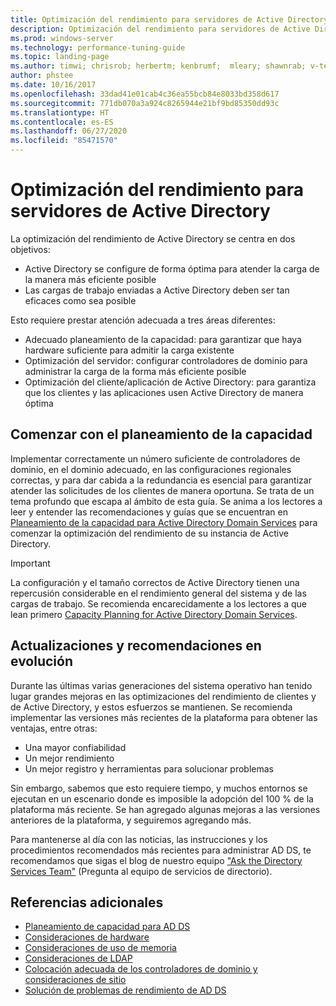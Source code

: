 ```yaml
---
title: Optimización del rendimiento para servidores de Active Directory
description: Optimización del rendimiento para servidores de Active Directory
ms.prod: windows-server
ms.technology: performance-tuning-guide
ms.topic: landing-page
ms.author: timwi; chrisrob; herbertm; kenbrumf;  mleary; shawnrab; v-tea
author: phstee
ms.date: 10/16/2017
ms.openlocfilehash: 33dad41e01cab4c36ea55bcb84e8033bd358d617
ms.sourcegitcommit: 771db070a3a924c8265944e21bf9bd85350dd93c
ms.translationtype: HT
ms.contentlocale: es-ES
ms.lasthandoff: 06/27/2020
ms.locfileid: "85471570"
---
```

# <a name="performance-tuning-active-directory-servers"></a>Optimización del rendimiento para servidores de Active Directory

La optimización del rendimiento de Active Directory se centra en dos objetivos:
- Active Directory se configure de forma óptima para atender la carga de la manera más eficiente posible
- Las cargas de trabajo enviadas a Active Directory deben ser tan eficaces como sea posible

Esto requiere prestar atención adecuada a tres áreas diferentes:
- Adecuado planeamiento de la capacidad: para garantizar que haya hardware suficiente para admitir la carga existente
- Optimización del servidor: configurar controladores de dominio para administrar la carga de la forma más eficiente posible
- Optimización del cliente/aplicación de Active Directory: para garantiza que los clientes y las aplicaciones usen Active Directory de manera óptima

## <a name="start-with-capacity-planning"></a>Comenzar con el planeamiento de la capacidad

Implementar correctamente un número suficiente de controladores de dominio, en el dominio adecuado, en las configuraciones regionales correctas, y para dar cabida a la redundancia es esencial para garantizar atender las solicitudes de los clientes de manera oportuna. Se trata de un tema profundo que escapa al ámbito de esta guía. Se anima a los lectores a leer y entender las recomendaciones y guías que se encuentran en [Planeamiento de la capacidad para Active Directory Domain Services](capacity-planning-for-active-directory-domain-services.md) para comenzar la optimización del rendimiento de su instancia de Active Directory.

>[!Important]
> La configuración y el tamaño correctos de Active Directory tienen una repercusión considerable en el rendimiento general del sistema y de las cargas de trabajo. Se recomienda encarecidamente a los lectores a que lean primero [Capacity Planning for Active Directory Domain Services](capacity-planning-for-active-directory-domain-services.md).

## <a name="updates-and-evolving-recommendations"></a>Actualizaciones y recomendaciones en evolución

Durante las últimas varias generaciones del sistema operativo han tenido lugar grandes mejoras en las optimizaciones del rendimiento de clientes y de Active Directory, y estos esfuerzos se mantienen. Se recomienda implementar las versiones más recientes de la plataforma para obtener las ventajas, entre otras:

- Una mayor confiabilidad
- Un mejor rendimiento
- Un mejor registro y herramientas para solucionar problemas

Sin embargo, sabemos que esto requiere tiempo, y muchos entornos se ejecutan en un escenario donde es imposible la adopción del 100 % de la plataforma más reciente. Se han agregado algunas mejoras a las versiones anteriores de la plataforma, y seguiremos agregando más.

Para mantenerse al día con las noticias, las instrucciones y los procedimientos recomendados más recientes para administrar AD DS, te recomendamos que sigas el blog de nuestro equipo ["Ask the Directory Services Team"](https://techcommunity.microsoft.com/t5/Ask-the-Directory-Services-Team/bg-p/AskDS) (Pregunta al equipo de servicios de directorio).

## <a name="additional-references"></a>Referencias adicionales

- [Planeamiento de capacidad para AD DS](capacity-planning-for-active-directory-domain-services.md)
- [Consideraciones de hardware](hardware-considerations.md)
- [Consideraciones de uso de memoria](memory-usage-considerations.md)
- [Consideraciones de LDAP](ldap-considerations.md)
- [Colocación adecuada de los controladores de dominio y consideraciones de sitio](site-definition-considerations.md)
- [Solución de problemas de rendimiento de AD DS](troubleshoot.md)

